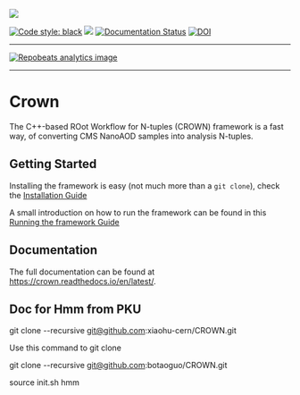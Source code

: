 
<img src="docs/logos/crown_logo_outline.svg"><br>

<p align="left">
<a href="https://github.com/psf/black"><img alt="Code style: black" src="https://img.shields.io/badge/code%20style-black-000000.svg"></a>
<a href="https://app.codacy.com/gh/KIT-CMS/CROWN/dashboard?utm_source=gh&utm_medium=referral&utm_content=&utm_campaign=Badge_grade"><img src="https://app.codacy.com/project/badge/Grade/681a25523b544d788155696eb829e38b"/></a>
<a href="https://crown.readthedocs.io/en/latest/?badge=latest"><img alt="Documentation Status" src="https://readthedocs.org/projects/crown/badge/?version=latest"></a>
<a href="https://doi.org/10.5281/zenodo.8325327"><img src="https://zenodo.org/badge/DOI/10.5281/zenodo.8325327.svg" alt="DOI"></a>
</p>

---

[![Repobeats analytics image](https://repobeats.axiom.co/api/embed/bac34668655cc1118c86a0b1831cf095e159606f.svg "Repobeats analytics image")](https://github.com/KIT-CMS/CROWN/pulse)

---

Crown
=======

The C++-based ROot Workflow for N-tuples (CROWN)  framework is a fast way, of converting CMS NanoAOD samples into analysis N-tuples.


Getting Started
----------------

Installing the framework is easy (not much more than a `git clone`), check the [Installation Guide](https://crown.readthedocs.io/en/latest/introduction.html#getting-started)

A small introduction on how to run the framework can be found in this [Running the framework Guide](https://crown.readthedocs.io/en/latest/introduction.html#running-the-framework)


Documentation
--------------

The full documentation can be found at https://crown.readthedocs.io/en/latest/.


Doc for Hmm from PKU
--------------

git clone --recursive git@github.com:xiaohu-cern/CROWN.git

Use this command to git clone

git clone --recursive git@github.com:botaoguo/CROWN.git

source init.sh hmm


